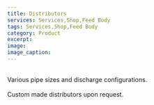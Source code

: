 ```yaml
---
title: Distributors
services: Services,Shop,Feed Body
tags: Services,Shop,Feed Body
category: Product
excerpt: 
image: 
image_caption: 
---
```

<br>
Various pipe sizes and discharge configurations.
<br>
<br>
Custom made distributors upon request.
